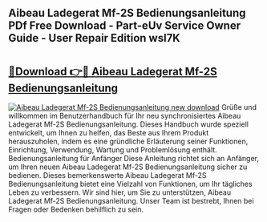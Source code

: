 ## Aibeau Ladegerat Mf-2S Bedienungsanleitung PDf Free Download - Part-eUv Service Owner Guide - User Repair Edition wsl7K

# <h2><a href="http://df4mm1.blite.top/?on=Aibeau+Ladegerat+Mf-2S+Bedienungsanleitung">🔗Download 👉🔴 Aibeau Ladegerat Mf-2S Bedienungsanleitung</a></h2>

[![Aibeau Ladegerat Mf-2S Bedienungsanleitung new download](https://i.imgur.com/lujVjoI.png)](http://df4mm1.blite.top/?on=Aibeau+Ladegerat+Mf-2S+Bedienungsanleitung)
Grüße und willkommen im Benutzerhandbuch für Ihr neu synchronisiertes Aibeau Ladegerat Mf-2S Bedienungsanleitung. Dieses Handbuch wurde speziell entwickelt, um Ihnen zu helfen, das Beste aus Ihrem Produkt herauszuholen, indem es eine gründliche Erläuterung seiner Funktionen, Einrichtung, Verwendung, Wartung und Problemlösung enthält. Bedienungsanleitung für Anfänger Diese Anleitung richtet sich an Anfänger, um Ihren neuen Aibeau Ladegerat Mf-2S Bedienungsanleitung sicher zu bedienen. Dieses bemerkenswerte Aibeau Ladegerat Mf-2S Bedienungsanleitung bietet eine Vielzahl von Funktionen, um Ihr tägliches Leben zu verbessern. Wir sind hier, um Sie zu unterstützen, Aibeau Ladegerat Mf-2S Bedienungsanleitung. Unser Team ist bestrebt, Ihnen bei Fragen oder Bedenken behilflich zu sein.
